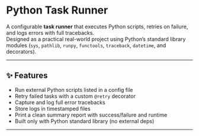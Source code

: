 # Python Task Runner

A configurable **task runner** that executes Python scripts, retries on failure, and logs errors with full tracebacks.  
Designed as a practical real-world project using Python’s standard library modules (`sys`, `pathlib`, `runpy`, `functools`, `traceback`, `datetime`, and decorators).

---

## ✨ Features
- Run external Python scripts listed in a config file
- Retry failed tasks with a custom `@retry` decorator
- Capture and log full error tracebacks
- Store logs in timestamped files
- Print a clean summary report with success/failure and runtime
- Built only with Python standard library (no external deps)

---
